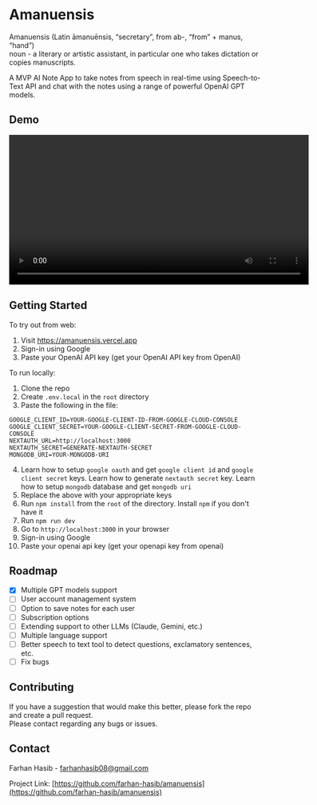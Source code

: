 # Amanuensis

Amanuensis (Latin āmanuēnsis, “secretary”, from ab-, “from” + manus, “hand”)  
noun - a literary or artistic assistant, in particular one who takes dictation or copies manuscripts.

A MVP AI Note App to take notes from speech in real-time using Speech-to-Text API and chat with the notes using a range of powerful OpenAI GPT models. 

## Demo

<video width="600" controls>
<source src="public/videos/demo.mp4" type="video/mp4">
Your browser does not support the video tag.
</video>


## Getting Started

To try out from web:
1. Visit https://amanuensis.vercel.app
2. Sign-in using Google
3. Paste your OpenAI API key (get your OpenAI API key from OpenAI)

To run locally:
1. Clone the repo
2. Create `.env.local` in the `root` directory
3. Paste the following in the file:
  ```
GOOGLE_CLIENT_ID=YOUR-GOOGLE-CLIENT-ID-FROM-GOOGLE-CLOUD-CONSOLE
GOOGLE_CLIENT_SECRET=YOUR-GOOGLE-CLIENT-SECRET-FROM-GOOGLE-CLOUD-CONSOLE
NEXTAUTH_URL=http://localhost:3000
NEXTAUTH_SECRET=GENERATE-NEXTAUTH-SECRET
MONGODB_URI=YOUR-MONGODB-URI
  ```

4.  Learn how to setup `google oauth` and get `google client id` and `google client secret` keys. Learn how to generate `nextauth secret` key. Learn how to setup `mongodb` database and get `mongodb uri`
5. Replace the above with your appropriate keys
6. Run `npm install` from the `root` of the directory. Install `npm` if you don't have it
7. Run `npm run dev`
8. Go to `http://localhost:3000` in your browser
9. Sign-in using Google
10. Paste your openai api key (get your openapi key from openai)



## Roadmap

- [x] Multiple GPT models support
- [ ] User account management system
- [ ] Option to save notes for each user
- [ ] Subscription options
- [ ] Extending support to other LLMs (Claude, Gemini, etc.)
- [ ] Multiple language support
- [ ] Better speech to text tool to detect questions, exclamatory sentences, etc.
- [ ] Fix bugs

## Contributing

If you have a suggestion that would make this better, please fork the repo and create a pull request.  
Please contact regarding any bugs or issues.  

## Contact

Farhan Hasib - farhanhasib08@gmail.com

Project Link: [https://github.com/farhan-hasib/amanuensis](https://github.com/farhan-hasib/amanuensis)